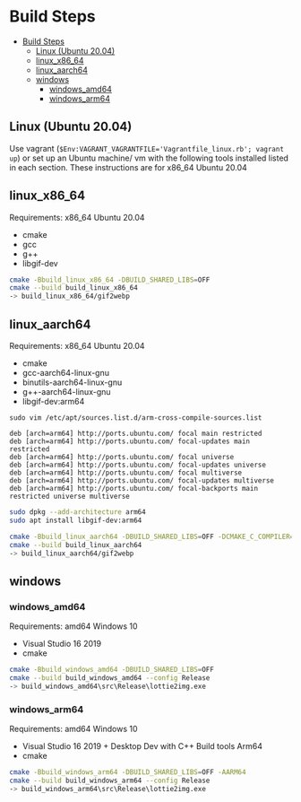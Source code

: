 # Build Steps

- [Build Steps](#build-steps)
	- [Linux (Ubuntu 20.04)](#linux-ubuntu-2004)
	- [linux_x86_64](#linux_x86_64)
	- [linux_aarch64](#linux_aarch64)
	- [windows](#windows)
		- [windows_amd64](#windows_amd64)
		- [windows_arm64](#windows_arm64)

## Linux (Ubuntu 20.04)

Use vagrant (`$Env:VAGRANT_VAGRANTFILE='Vagrantfile_linux.rb'; vagrant up`) or
set up an Ubuntu machine/ vm with the following tools installed listed in each
section. These instructions are for x86_64 Ubuntu 20.04

## linux_x86_64

Requirements: x86_64 Ubuntu 20.04

- cmake
- gcc
- g++
- libgif-dev

```sh
cmake -Bbuild_linux_x86_64 -DBUILD_SHARED_LIBS=OFF
cmake --build build_linux_x86_64
-> build_linux_x86_64/gif2webp
```

## linux_aarch64

Requirements: x86_64 Ubuntu 20.04

- cmake
- gcc-aarch64-linux-gnu
- binutils-aarch64-linux-gnu
- g++-aarch64-linux-gnu
- libgif-dev:arm64

`sudo vim /etc/apt/sources.list.d/arm-cross-compile-sources.list`

```dpkg
deb [arch=arm64] http://ports.ubuntu.com/ focal main restricted
deb [arch=arm64] http://ports.ubuntu.com/ focal-updates main restricted
deb [arch=arm64] http://ports.ubuntu.com/ focal universe
deb [arch=arm64] http://ports.ubuntu.com/ focal-updates universe
deb [arch=arm64] http://ports.ubuntu.com/ focal multiverse
deb [arch=arm64] http://ports.ubuntu.com/ focal-updates multiverse
deb [arch=arm64] http://ports.ubuntu.com/ focal-backports main restricted universe multiverse
```

```sh
sudo dpkg --add-architecture arm64
sudo apt install libgif-dev:arm64
```

```sh
cmake -Bbuild_linux_aarch64 -DBUILD_SHARED_LIBS=OFF -DCMAKE_C_COMPILER=aarch64-linux-gnu-gcc -DCMAKE_CXX_COMPILER=aarch64-linux-gnu-g++
cmake --build build_linux_aarch64
-> build_linux_aarch64/gif2webp
```

## windows

### windows_amd64

Requirements: amd64 Windows 10

- Visual Studio 16 2019
- cmake

```sh
cmake -Bbuild_windows_amd64 -DBUILD_SHARED_LIBS=OFF
cmake --build build_windows_amd64 --config Release
-> build_windows_amd64\src\Release\lottie2img.exe
```

### windows_arm64

Requirements: amd64 Windows 10

- Visual Studio 16 2019 + Desktop Dev with C++ Build tools Arm64
- cmake

```sh
cmake -Bbuild_windows_arm64 -DBUILD_SHARED_LIBS=OFF -AARM64
cmake --build build_windows_arm64 --config Release
-> build_windows_arm64\src\Release\lottie2img.exe
```
